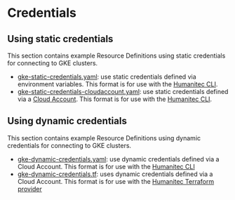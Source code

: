 # Credentials

## Using static credentials

This section contains example Resource Definitions using static credentials for connecting to GKE clusters.

* [gke-static-credentials.yaml](gke-static-credentials.yaml): use static credentials defined via environment variables. This format is for use with the [Humanitec CLI](https://developer.humanitec.com/platform-orchestrator/cli/).
* [gke-static-credentials-cloudaccount.yaml](gke-static-credentials-cloudaccount.yaml): use static credentials defined via a [Cloud Account](https://developer.humanitec.com/platform-orchestrator/security/cloud-accounts/). This format is for use with the [Humanitec CLI](https://developer.humanitec.com/platform-orchestrator/cli/).

## Using dynamic credentials

This section contains example Resource Definitions using dynamic credentials for connecting to GKE clusters.

* [gke-dynamic-credentials.yaml](gke-dynamic-credentials.yaml): use dynamic credentials defined via a Cloud Account. This format is for use with the [Humanitec CLI](https://developer.humanitec.com/platform-orchestrator/cli/)
* [gke-dynamic-credentials.tf](gke-dynamic-credentials.tf): uses dynamic credentials defined via a Cloud Account. This format is for use with the [Humanitec Terraform provider](https://registry.terraform.io/providers/humanitec/humanitec)